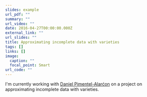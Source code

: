```yaml
---
slides: example
url_pdf: ""
summary: ""
url_video: ""
date: 2016-04-27T00:00:00.000Z
external_link: ""
url_slides: ""
title: Approximating incomplete data with varieties
tags: []
links: []
image:
  caption: ""
  focal_point: Smart
url_code: ""
---
```

I'm currently working with [Daniel Pimentel-Alarćon](https://danielpimentel.github.io/) on a project on approximating incomplete data with varieties.